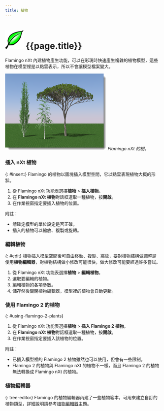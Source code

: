 ```yaml
---
title: 植物
---
```


<!-- TODO: Is this  about trees or plants? I can see some confusion on the page. Lots of mentions of "trees" where I think we actually want to say "plant". -->

# ![images/plants.svg](images/plants.svg) {{page.title}}
Flamingo nXt 內建植物產生功能，可以在彩現時快速產生複雜的植物模型，這些植物在模型裡是以點雲表示，所以不會讓模型檔案變大。

![images/plants-001.png](images/plants-001.png)
*Flamingo nXt 的樹。*

### 插入 nXt 植物
{: #insert:}
Flamingo 的植物以圖塊插入模型空間，它以點雲表現植物大概的形狀。

1. 從 Flamingo nXt 功能表選擇**植物** > **插入植物**。
1. 在 **Flamingo nXt 植物**對話框選取一種植物，按**開啟**。
1. 在作業視窗指定要插入植物的位置。

附註：

* 請確定模型的單位設定是否正確。
* 插入的植物可以縮放、複製或旋轉。

### 編輯植物
{: #edit}
植物插入模型空間後可自由移動、複製、縮放，要對植物結構做調整請使用**植物編輯器**，對植物結構做小修改可能很快，做大修改可能要經過許多嘗試。

1. 從 Flamingo nXt 功能表選擇**植物** > **編輯植物**。
1. 選取要編輯的植物。
1. 編輯植物的各項參數。
1. 儲存然後關閉植物編輯器，模型裡的植物會自動更新。

### 使用 Flamingo 2 的植物
{: #using-flamingo-2-plants}
1. 從 Flamingo nXt 功能表選擇**植物** > **插入 Flamingo 2 植物**。
1. 在 **Flamingo nXt 植物**對話框選取一種植物，按**開啟**。
1. 在作業視窗指定要插入該植物的位置。

附註：

* 已插入模型裡的 Flamingo 2 植物雖然也可以使用，但會有一些限制。
* Flamingo 2 的植物與 Flamingo nXt 的植物不一樣，而且 Flamingo 2 的植物無法轉換成 Flamingo nXt 的植物。

### 植物編輯器
{: tree-editor}
Flamingo 的植物編輯器內建了一些植物範本，可用來建立自訂的植物類型，詳細說明請參考[植物編輯器](tree-editor.html)主題。
